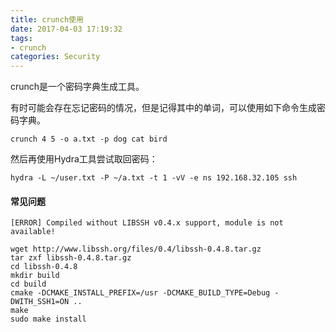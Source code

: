 ```yaml
---
title: crunch使用
date: 2017-04-03 17:19:32
tags:
- crunch
categories: Security
---
```




crunch是一个密码字典生成工具。

<!-- more -->

有时可能会存在忘记密码的情况，但是记得其中的单词，可以使用如下命令生成密码字典。

```
crunch 4 5 -o a.txt -p dog cat bird
```

然后再使用Hydra工具尝试取回密码：

```shell
hydra -L ~/user.txt -P ~/a.txt -t 1 -vV -e ns 192.168.32.105 ssh
```

#### 常见问题

```
[ERROR] Compiled without LIBSSH v0.4.x support, module is not available!
```

```shell
wget http://www.libssh.org/files/0.4/libssh-0.4.8.tar.gz
tar zxf libssh-0.4.8.tar.gz
cd libssh-0.4.8
mkdir build
cd build
cmake -DCMAKE_INSTALL_PREFIX=/usr -DCMAKE_BUILD_TYPE=Debug -DWITH_SSH1=ON ..
make
sudo make install
```



